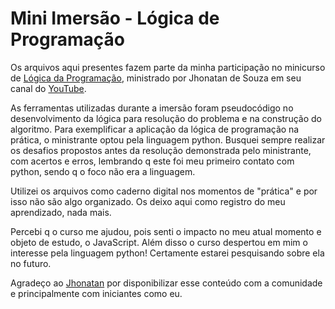 # Mini Imersão - Lógica de Programação

Os arquivos aqui presentes fazem parte da minha participação no minicurso de [Lógica da Programação](https://www.youtube.com/watch?v=iF2MdbrTiBM), ministrado por Jhonatan de Souza em seu canal do [YouTube](https://www.youtube.com/c/DevAprender).

As ferramentas utilizadas durante a imersão foram pseudocódigo no desenvolvimento da lógica para resolução do problema e na construção do algoritmo. Para exemplificar a aplicação da lógica de programação na prática, o ministrante optou pela linguagem python. Busquei sempre realizar os desafios propostos antes da resolução demonstrada pelo ministrante, com acertos e erros, lembrando q este foi meu primeiro contato com python, sendo q o foco não era a linguagem.

Utilizei os arquivos como caderno digital nos momentos de "prática" e por isso não são algo organizado. Os deixo aqui como registro do meu aprendizado, nada mais.

Percebi q o curso me ajudou, pois senti o impacto no meu atual momento e objeto de estudo, o JavaScript. Além disso o curso despertou em mim o interesse pela linguagem python! Certamente estarei pesquisando sobre ela no futuro.

Agradeço ao [Jhonatan](https://www.instagram.com/devaprender/?hl=en) por disponibilizar esse conteúdo com a comunidade e principalmente com iniciantes como eu.
